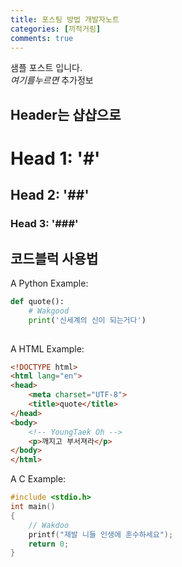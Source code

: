```yaml
---
title: 포스팅 방법 개발자노트
categories: [끼적거림]
comments: true
---
```

샘플 포스트 입니다.<br>
<dfn info="You can add extra information">여기를누르면</dfn> 추가정보

## Header는 샵샵으로

# Head 1: '#'
## Head 2: '##'
### Head 3: '###'

## 코드블럭 사용법
A Python Example:

```python
def quote():
    # Wakgood
    print('신세계의 신이 되는거다')
    
```
A HTML Example:

```html
<!DOCTYPE html>
<html lang="en">
<head>
    <meta charset="UTF-8">
    <title>quote</title>
</head>
<body>
    <!-- YoungTaek Oh -->
    <p>깨지고 부서져라</p>
</body>
</html>
```


A C Example:

```c
#include <stdio.h>
int main()
{
    // Wakdoo
    printf("제발 니들 인생에 훈수하세요");
    return 0;
}
```